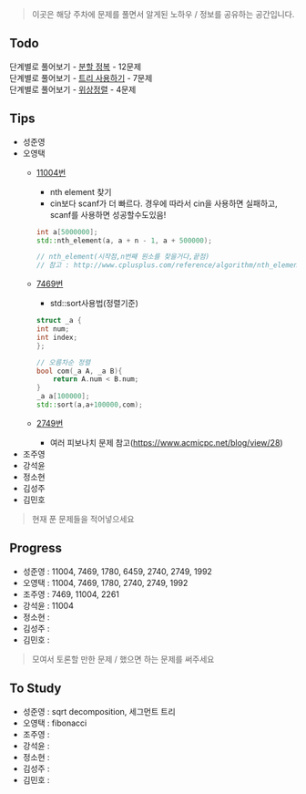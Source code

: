  > 이곳은 해당 주차에 문제를 풀면서 알게된 노하우 / 정보를 공유하는 공간입니다.

 ## Todo

 단계별로 풀어보기 - [분할 정복](https://www.acmicpc.net/step/20) - 12문제  
 단계별로 풀어보기 - [트리 사용하기](https://www.acmicpc.net/step/23) - 7문제  
 단계별로 풀어보기 - [위상정렬](https://www.acmicpc.net/step/25) - 4문제  

 ## Tips

 - 성준영
 - 오영택
    - [11004번](https://github.com/sungjunyoung/algorithm-study/tree/master/week_4/11004_teki.cpp)
		- nth element 찾기
		- cin보다 scanf가 더 빠르다. 경우에 따라서 cin을 사용하면 실패하고, scanf를 사용하면 성공할수도있음!

		```cpp
		int	a[5000000];
		std::nth_element(a, a + n - 1, a + 500000);

		// nth_element(시작점,n번째 원소를 찾을거다,끝점)
        // 참고 : http://www.cplusplus.com/reference/algorithm/nth_element/
		```
	- [7469번](https://github.com/sungjunyoung/algorithm-study/tree/master/week_4/7469_teki.cpp)
		- std::sort사용법(정렬기준)
		```cpp
		struct _a {
		int num;
		int index;
		};

		// 오름차순 정렬
		bool com(_a A, _a B){
			return A.num < B.num;
		}
		_a a[100000];
		std::sort(a,a+100000,com);
		```
	- [2749번](https://github.com/sungjunyoung/algorithm-study/tree/master/week_4/2749_teki.cpp)
		- 여러 피보나치 문제 참고(https://www.acmicpc.net/blog/view/28)
 - 조주영
 - 강석윤
 - 정소현
 - 김성주
 - 김민호

 > 현재 푼 문제들을 적어넣으세요

 ## Progress

 - 성준영 : 11004, 7469, 1780, 6459, 2740, 2749, 1992
 - 오영택 : 11004, 7469, 1780, 2740, 2749, 1992
 - 조주영 : 7469, 11004, 2261
 - 강석윤 : 11004
 - 정소현 :
 - 김성주 :
 - 김민호 :

 > 모여서 토론할 만한 문제 / 했으면 하는 문제를 써주세요

 ## To Study

- 성준영 : sqrt decomposition, 세그먼트 트리
- 오영택 : fibonacci
- 조주영 :
- 강석윤 :
- 정소현 :
- 김성주 :
- 김민호 :
